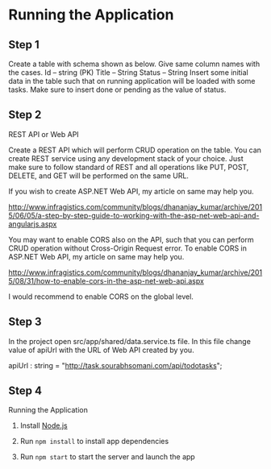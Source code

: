 # Running the Application

## Step 1

Create a table with schema shown as below. Give same column names with the cases. 
Id – string (PK)
Title – String 
Status – String 
Insert some initial data in the table such that on running application will be loaded with some tasks. Make sure to insert done or pending as the value of status. 

## Step 2

REST API or Web API 

Create a REST API which will perform CRUD operation on the table. You can create REST service using any development stack of your choice. Just make sure to follow standard of REST and all operations like PUT, POST, DELETE, and GET will be performed on the same URL.

If you wish to create ASP.NET Web API, my article on same may help you. 

http://www.infragistics.com/community/blogs/dhananjay_kumar/archive/2015/06/05/a-step-by-step-guide-to-working-with-the-asp-net-web-api-and-angularjs.aspx

You may want to enable CORS also on the API, such that you can perform CRUD operation without Cross-Origin Request error. To enable CORS in ASP.NET Web API, my article on same may help you.    

http://www.infragistics.com/community/blogs/dhananjay_kumar/archive/2015/08/31/how-to-enable-cors-in-the-asp-net-web-api.aspx 

I would recommend to enable CORS on the global level. 

## Step 3
 
In the project open src/app/shared/data.service.ts file.  In this file change value of apiUrl with the URL of Web API created by you.

apiUrl : string = "http://task.sourabhsomani.com/api/todotasks";

## Step 4

Running the Application

1. Install [Node.js](http://nodejs.org)

1. Run `npm install` to install app dependencies

1. Run `npm start` to start the server and launch the app
